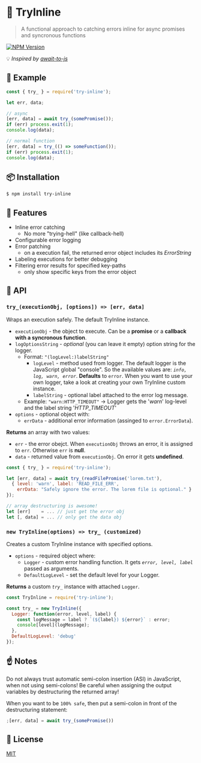 # :traffic_light: TryInline
> A functional approach to catching errors inline for async promises and syncronous functions

[![NPM Version][npm-image]][npm-url]

:bulb: _Inspired by [await-to-js](https://github.com/scopsy/await-to-js)_

## :gift: Example
```js
const { try_ } = require('try-inline');

let err, data;

// async
[err, data] = await try_(somePromise());
if (err) process.exit(1);
console.log(data);

// normal function
[err, data] = try_(() => someFunction());
if (err) process.exit(1);
console.log(data);
```

## :package: Installation
```bash
$ npm install try-inline
```

## :barber: Features
  - Inline error catching
    - No more "trying-hell" (like callback-hell)
  - Configurable error logging
  - Error patching
    - on a execution fail, the returned error object includes its _ErrorString_
  - Labeling executions for better debugging
  - Filtering error results for specified key-paths
    - only show specific keys from the error object

## :nut_and_bolt: API

### `try_(executionObj, [options]) => [err, data]`

Wraps an execution safely. The default TryInline instance. 
- `executionObj` - the object to execute. Can be a **promise** or a **callback with a syncronous function**.
- `logOptionsString` - *optional* (you can leave it empty) option string for the logger.
  - Format: `"(logLevel:)labelString"`
    - `logLevel` - method used from logger. The default logger is the JavaScript global "console". So the available values are: _`info, log, warn, error`_. **Defaults** to `error`. When you want to use your own logger, take a look at creating your own TryInline custom instance.
    - `labelString` - optional label attached to the error log message. 
  - Example: `"warn:HTTP_TIMEOUT"` -> Logger gets the '*warn*' log-level and the label string '*HTTP_TIMEOUT*'
- `options` - optional object with:
  - `errData` - additional error information (assinged to `error.ErrorData`).

**Returns** an array with two values:
- `err` - the error obejct. When `executionObj` throws an error, it is assigned to `err`. Otherwise `err` is **null**.
- `data` - returned value from `executionObj`. On error it gets **undefined**.

```js
const { try_ } = require('try-inline');

let [err, data] = await try_(readFilePromise('lorem.txt'), 
  { level: 'warn', label: 'READ_FILE_ERR', 
    errData: "Safely ignore the error. The lorem file is optional." } 
});

// array destructuring is awesome!
let [err]    = ... // just get the error obj
let [, data] = ... // only get the data obj
```

### `new TryInline(options) => try_ (customized)`

Creates a custom TryInline instance with specified options.
- `options` - required object where:
  - `Logger` - custom error handling function. It gets _`error, level, label`_ passed as arguments.
  - `DefaultLogLevel` - set the default level for your Logger.

**Returns** a custom *`try_`* instance with attached `Logger`.

```js
const TryInline = require('try-inline');

const try_ = new TryInline({
  Logger: function(error, level, label) {
    const logMessage = label ? `(${label}) ${error}` : error;
    console[level](logMessage);
  },
  DefaultLogLevel: 'debug'
});
```

## :point_up: Notes
Do not always trust automatic semi-colon insertion (ASI) in JavaScript, when not using semi-colons! 
Be careful when assigning the output variables by destructuring the returned array!

When you want to be `100% safe`, then put a semi-colon in front of the destructuring statement:
```js
;[err, data] = await try_(somePromise())
```

## :page_with_curl: License
[MIT](https://github.com/DrJume/try-inline/blob/master/LICENSE)

[npm-image]: https://img.shields.io/npm/v/try-inline.svg
[npm-url]: https://www.npmjs.com/package/try-inline